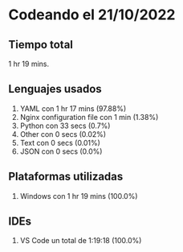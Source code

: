 # Codeando el 21/10/2022

## Tiempo total
1 hr 19 mins.

## Lenguajes usados
1. YAML con 1 hr 17 mins (97.88%)
1. Nginx configuration file con 1 min (1.38%)
1. Python con 33 secs (0.7%)
1. Other con 0 secs (0.02%)
1. Text con 0 secs (0.01%)
1. JSON con 0 secs (0.0%)

## Plataformas utilizadas
1. Windows con 1 hr 19 mins (100.0%)

## IDEs
1. VS Code un total de 1:19:18 (100.0%)

